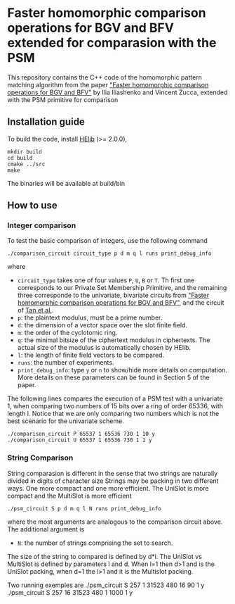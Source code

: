 # Faster homomorphic comparison operations for BGV and BFV extended for comparasion with the PSM

This repository contains the C++ code of the homomorphic pattern matching algorithm from the paper ["Faster homomorphic comparison operations for BGV and BFV"](https://eprint.iacr.org/2021/315) by Ilia Iliashenko and Vincent Zucca, extended with the PSM primitive for comparison 

## Installation guide
To build the code, install [HElib](https://github.com/homenc/HElib) (>= 2.0.0), 

    mkdir build
    cd build
    cmake ../src
    make

The binaries will be available at build/bin

## How to use
### Integer comparison
To test the basic comparison of integers, use the following command
  
    ./comparison_circuit circuit_type p d m q l runs print_debug_info
    
where
+ `circuit_type` takes one of four values `P`, `U`, `B` or `T`. Th first one corresponds to our Private Set Membership Primitive, and the remaining three corresponde to the univariate, bivariate circuits from ["Faster homomorphic comparison operations for BGV and BFV"](https://eprint.iacr.org/2021/315), and the circuit of [Tan et al.](https://eprint.iacr.org/2019/332).
+ `p`: the plaintext modulus, must be a prime number.
+ `d`: the dimension of a vector space over the slot finite field.
+ `m`: the order of the cyclotomic ring.
+ `q`: the minimal bitsize of the ciphertext modulus in ciphertexts. The actual size of the modulus is automatically chosen by HElib.
+ `l`: the length of finite field vectors to be compared.
+ `runs`: the number of experiments.
+ `print_debug_info`: type `y` or `n` to show/hide more details on computation.
More details on these parameters can be found in Section 5 of the paper.

The following lines compares the execution of a PSM test with a univariate 1, when comparing two numbers of 15 bits over a ring of order 65336, with length l. Notice that we are only comparing two numbers which is not the best scenario for the univariate scheme.
  
    ./comparison_circuit P 65537 1 65536 730 1 10 y
    ./comparison_circuit U 65537 1 65536 730 1 1 y
### String Comparison
String comparasion is different in the sense that two strings are naturally divided in digits of character size
Strings may be packing in two different ways. One more compact and one more efficient. The UniSlot is more compact and the MultiSlot is more efficient

    ./psm_circuit S p d m q l N runs print_debug_info
    
where the most arguments are analogous to the comparison circuit above. The additional argument is
+ `N`: the number of strings comprising the set to search.

The size of the string to compared is defined by d*l. The UniSlot vs MultiSlot is defined by parameters l and d. When l=1 then d>1 and is the UniSlot packing, when d=1 the l>1 and it is the Multislot packing.

Two running exemples are
    ./psm_circuit S 257 1 31523 480 16 90 1 y
    ./psm_circuit S 257 16 31523 480 1 1000 1 y